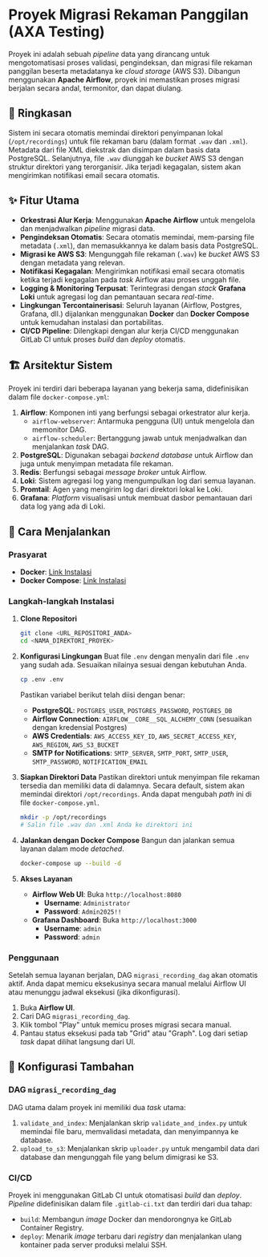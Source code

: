 # Proyek Migrasi Rekaman Panggilan (AXA Testing)

Proyek ini adalah sebuah *pipeline* data yang dirancang untuk mengotomatisasi proses validasi, pengindeksan, dan migrasi file rekaman panggilan beserta metadatanya ke *cloud storage* (AWS S3). Dibangun menggunakan **Apache Airflow**, proyek ini memastikan proses migrasi berjalan secara andal, termonitor, dan dapat diulang.

## 📜 Ringkasan

Sistem ini secara otomatis memindai direktori penyimpanan lokal (`/opt/recordings`) untuk file rekaman baru (dalam format `.wav` dan `.xml`). Metadata dari file XML diekstrak dan disimpan dalam basis data PostgreSQL. Selanjutnya, file `.wav` diunggah ke *bucket* AWS S3 dengan struktur direktori yang terorganisir. Jika terjadi kegagalan, sistem akan mengirimkan notifikasi email secara otomatis.

## ✨ Fitur Utama

* **Orkestrasi Alur Kerja**: Menggunakan **Apache Airflow** untuk mengelola dan menjadwalkan *pipeline* migrasi data.
* **Pengindeksan Otomatis**: Secara otomatis memindai, mem-parsing file metadata (`.xml`), dan memasukkannya ke dalam basis data PostgreSQL.
* **Migrasi ke AWS S3**: Mengunggah file rekaman (`.wav`) ke *bucket* AWS S3 dengan metadata yang relevan.
* **Notifikasi Kegagalan**: Mengirimkan notifikasi email secara otomatis ketika terjadi kegagalan pada *task* Airflow atau proses unggah file.
* **Logging & Monitoring Terpusat**: Terintegrasi dengan *stack* **Grafana Loki** untuk agregasi log dan pemantauan secara *real-time*.
* **Lingkungan Tercontainerisasi**: Seluruh layanan (Airflow, Postgres, Grafana, dll.) dijalankan menggunakan **Docker** dan **Docker Compose** untuk kemudahan instalasi dan portabilitas.
* **CI/CD Pipeline**: Dilengkapi dengan alur kerja CI/CD menggunakan GitLab CI untuk proses *build* dan *deploy* otomatis.

## 🏗️ Arsitektur Sistem

Proyek ini terdiri dari beberapa layanan yang bekerja sama, didefinisikan dalam file `docker-compose.yml`:

1.  **Airflow**: Komponen inti yang berfungsi sebagai orkestrator alur kerja.
    * `airflow-webserver`: Antarmuka pengguna (UI) untuk mengelola dan memonitor DAG.
    * `airflow-scheduler`: Bertanggung jawab untuk menjadwalkan dan menjalankan *task* DAG.
2.  **PostgreSQL**: Digunakan sebagai *backend database* untuk Airflow dan juga untuk menyimpan metadata file rekaman.
3.  **Redis**: Berfungsi sebagai *message broker* untuk Airflow.
4.  **Loki**: Sistem agregasi log yang mengumpulkan log dari semua layanan.
5.  **Promtail**: Agen yang mengirim log dari direktori lokal ke Loki.
6.  **Grafana**: *Platform* visualisasi untuk membuat dasbor pemantauan dari data log yang ada di Loki.

## 🚀 Cara Menjalankan

### Prasyarat

* **Docker**: [Link Instalasi](https://docs.docker.com/get-docker/)
* **Docker Compose**: [Link Instalasi](https://docs.docker.com/compose/install/)

### Langkah-langkah Instalasi

1.  **Clone Repositori**
    ```bash
    git clone <URL_REPOSITORI_ANDA>
    cd <NAMA_DIREKTORI_PROYEK>
    ```

2.  **Konfigurasi Lingkungan**
    Buat file `.env` dengan menyalin dari file `.env` yang sudah ada. Sesuaikan nilainya sesuai dengan kebutuhan Anda.

    ```bash
    cp .env .env
    ```

    Pastikan variabel berikut telah diisi dengan benar:
    * **PostgreSQL**: `POSTGRES_USER`, `POSTGRES_PASSWORD`, `POSTGRES_DB`
    * **Airflow Connection**: `AIRFLOW__CORE__SQL_ALCHEMY_CONN` (sesuaikan dengan kredensial Postgres)
    * **AWS Credentials**: `AWS_ACCESS_KEY_ID`, `AWS_SECRET_ACCESS_KEY`, `AWS_REGION`, `AWS_S3_BUCKET`
    * **SMTP for Notifications**: `SMTP_SERVER`, `SMTP_PORT`, `SMTP_USER`, `SMTP_PASSWORD`, `NOTIFICATION_EMAIL`

3.  **Siapkan Direktori Data**
    Pastikan direktori untuk menyimpan file rekaman tersedia dan memiliki data di dalamnya. Secara default, sistem akan memindai direktori `/opt/recordings`. Anda dapat mengubah *path* ini di file `docker-compose.yml`.

    ```bash
    mkdir -p /opt/recordings
    # Salin file .wav dan .xml Anda ke direktori ini
    ```

4.  **Jalankan dengan Docker Compose**
    Bangun dan jalankan semua layanan dalam mode *detached*.

    ```bash
    docker-compose up --build -d
    ```

5.  **Akses Layanan**
    * **Airflow Web UI**: Buka `http://localhost:8080`
        * **Username**: `Administrator`
        * **Password**: `Admin2025!!`
    * **Grafana Dashboard**: Buka `http://localhost:3000`
        * **Username**: `admin`
        * **Password**: `admin`

### Penggunaan

Setelah semua layanan berjalan, DAG `migrasi_recording_dag` akan otomatis aktif. Anda dapat memicu eksekusinya secara manual melalui Airflow UI atau menunggu jadwal eksekusi (jika dikonfigurasi).

1.  Buka **Airflow UI**.
2.  Cari DAG `migrasi_recording_dag`.
3.  Klik tombol "Play" untuk memicu proses migrasi secara manual.
4.  Pantau status eksekusi pada tab "Grid" atau "Graph". Log dari setiap *task* dapat dilihat langsung dari UI.

## 🔧 Konfigurasi Tambahan

### DAG `migrasi_recording_dag`

DAG utama dalam proyek ini memiliki dua *task* utama:

1.  `validate_and_index`: Menjalankan skrip `validate_and_index.py` untuk memindai file baru, memvalidasi metadata, dan menyimpannya ke database.
2.  `upload_to_s3`: Menjalankan skrip `uploader.py` untuk mengambil data dari database dan mengunggah file yang belum dimigrasi ke S3.

### CI/CD

Proyek ini menggunakan GitLab CI untuk otomatisasi *build* dan *deploy*. *Pipeline* didefinisikan dalam file `.gitlab-ci.txt` dan terdiri dari dua tahap:

* `build`: Membangun *image* Docker dan mendorongnya ke GitLab Container Registry.
* `deploy`: Menarik *image* terbaru dari *registry* dan menjalankan ulang kontainer pada server produksi melalui SSH.